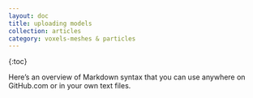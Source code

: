 ```yaml
---
layout: doc
title: uploading models
collection: articles
category: voxels-meshes & particles
---
```


{:toc}

Here&rsquo;s an overview of Markdown syntax that you can use anywhere on GitHub.com or in your own text files.

